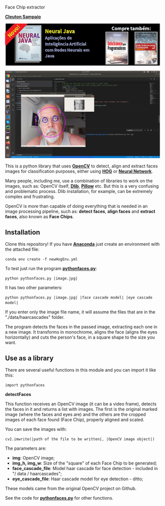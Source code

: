Face Chip extractor

[**Cleuton Sampaio**](https://github.com/cleuton)

[![](./banner_livros2.png)](https://www.lcm.com.br/site/#livros/busca?term=cleuton)

![](./results.png)

This is a python library that uses [**OpenCV**](https://opencv.org/) to detect, align and extract faces images for classification purposes, either using [**HOG**]( https://github.com/cleuton/hogcomparator) or [**Neural Network**](https://github.com/cleuton/FaceGuard/tree/master/FaceRec).

Many people, including me, use a combination of libraries to work on the images, such as: OpenCV itself, [**Dlib**](http://dlib.net/), [**Pillow**]( https://pillow.readthedocs.io/en/stable/) etc. But this is a very confusing and problematic process. Dlib installation, for example, can be extremely complex and frustrating.

OpenCV is more than capable of doing everything that is needed in an image processing pipeline, such as: **detect faces**, **align faces** and **extract faces**, also known as **Face Chips**.

## Installation

Clone this repository! If you have [**Anaconda**](https://anaconda.org/) just create an environment with the attached file:

``
conda env create -f newHogEnv.yml
``

To test just run the program [**pythonfaces.py**](./pythonfaces.py):

``
python pythonfaces.py |image.jpg|
``

It has two other parameters:

``
python pythonfaces.py |image.jpg| |face cascade model| |eye cascade model|
``

If you enter only the image file name, it will assume the files that are in the "./data/haarcascades" folder.

The program detects the faces in the passed image, extracting each one in a new image. It transforms in monochrome, aligns the face (aligns the eyes horizontally) and cuts the person's face, in a square shape to the size you want.

## Use as a library

There are several useful functions in this module and you can import it like this:

``
import pythonfaces
``

**detectFaces**

This function receives an OpenCV image (it can be a video frame), detects the faces in it and returns a list with images. The first is the original marked image (where the faces and eyes are) and the others are the cropped images of each face found (Face Chip), properly aligned and scaled.

You can save the images with:

``
cv2.imwrite(|path of the file to be written|, |OpenCV image object|)
``

The parameters are:

- **img**: OpenCV image;
- **img_h, img_w**: Size of the "square" of each Face Chip to be generated;
- **face_cascade_file**: Model haar cascade for face detection - included in "/ data / haarcascades";
- **eye_cascade_file**: Haar cascade model for eye detection - ditto;

These models came from the original OpenCV project on Github.

See the code for [**pythonfaces.py**](./pythonfaces.py) for other functions.
